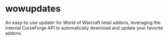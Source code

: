 # wowupdates
An easy-to-use updater for World of Warcraft retail addons, leveraging the internal CurseForge API to automatically download and update your favorite addons.
